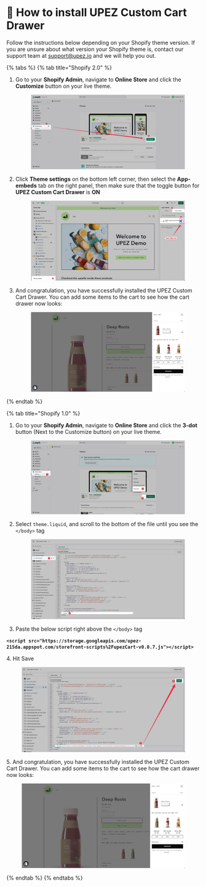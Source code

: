 # 🛒 How to install UPEZ Custom Cart Drawer

Follow the instructions below depending on your Shopify theme version. If you are unsure about what version your Shopify theme is, contact our support team at [support@upez.io](mailto:support@upez.io) and we will help you out.

{% tabs %}
{% tab title="Shopify 2.0" %}
1.  Go to your **Shopify Admin**, navigate to **Online Store** and click the **Customize** button on your live theme.

    <figure><img src="../.gitbook/assets/CleanShot 2022-08-23 at 22.59.17.jpg" alt=""><figcaption></figcaption></figure>
2.  Click **Theme settings** on the bottom left corner, then select the **App-embeds** tab on the right panel, then make sure that the toggle button for **UPEZ Custom Cart Drawer** is **ON**

    <figure><img src="../.gitbook/assets/image.png" alt=""><figcaption></figcaption></figure>
3.  And congratulation, you have successfully installed the UPEZ Custom Cart Drawer. You can add some items to the cart to see how the cart drawer now looks:

    <figure><img src="../.gitbook/assets/CleanShot 2022-08-23 at 23.11.11.jpg" alt=""><figcaption></figcaption></figure>
{% endtab %}

{% tab title="Shopify 1.0" %}
1.  Go to your **Shopify Admin**, navigate to **Online Store** and click the **3-dot** button (Next to the Customize button) on your live theme.

    <figure><img src="../.gitbook/assets/CleanShot 2022-08-23 at 23.15.26.jpg" alt=""><figcaption></figcaption></figure>
2.  Select `theme.liquid`, and scroll to the bottom of the file until you see the `</body>` tag

    <figure><img src="../.gitbook/assets/CleanShot 2022-08-23 at 23.17.47.jpg" alt=""><figcaption></figcaption></figure>
3. Paste the below script right above the `</body>` tag

<pre class="language-html" data-overflow="wrap"><code class="lang-html"><strong>&#x3C;script src="https://storage.googleapis.com/upez-215da.appspot.com/storefront-scripts%2FupezCart-v0.0.7.js">&#x3C;/script></strong></code></pre>

4\. Hit Save

<figure><img src="../.gitbook/assets/CleanShot 2022-08-23 at 23.21.42.jpg" alt=""><figcaption></figcaption></figure>

5\. And congratulation, you have successfully installed the UPEZ Custom Cart Drawer. You can add some items to the cart to see how the cart drawer now looks:

<figure><img src="../.gitbook/assets/CleanShot 2022-08-23 at 23.11.11.jpg" alt=""><figcaption></figcaption></figure>
{% endtab %}
{% endtabs %}

